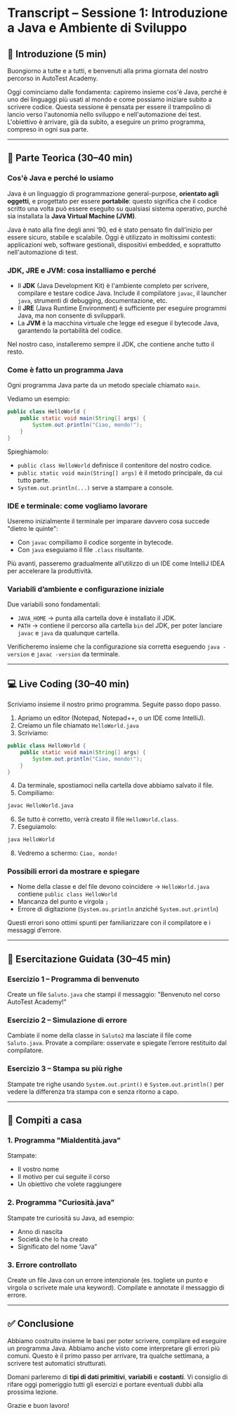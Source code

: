 # Transcript – Sessione 1: Introduzione a Java e Ambiente di Sviluppo

## 📍 Introduzione (5 min)

Buongiorno a tutte e a tutti, e benvenuti alla prima giornata del nostro percorso in AutoTest Academy.

Oggi cominciamo dalle fondamenta: capiremo insieme cos'è Java, perché è uno dei linguaggi più usati al mondo e come possiamo iniziare subito a scrivere codice. Questa sessione è pensata per essere il trampolino di lancio verso l'autonomia nello sviluppo e nell'automazione dei test. L'obiettivo è arrivare, già da subito, a eseguire un primo programma, compreso in ogni sua parte.

---

## 🧠 Parte Teorica (30–40 min)

### Cos'è Java e perché lo usiamo

Java è un linguaggio di programmazione general-purpose, **orientato agli oggetti**, e progettato per essere **portabile**: questo significa che il codice scritto una volta può essere eseguito su qualsiasi sistema operativo, purché sia installata la **Java Virtual Machine (JVM)**.

Java è nato alla fine degli anni ’90, ed è stato pensato fin dall'inizio per essere sicuro, stabile e scalabile. Oggi è utilizzato in moltissimi contesti: applicazioni web, software gestionali, dispositivi embedded, e soprattutto nell'automazione di test.

### JDK, JRE e JVM: cosa installiamo e perché

* Il **JDK** (Java Development Kit) è l'ambiente completo per scrivere, compilare e testare codice Java. Include il compilatore `javac`, il launcher `java`, strumenti di debugging, documentazione, etc.
* Il **JRE** (Java Runtime Environment) è sufficiente per eseguire programmi Java, ma non consente di svilupparli.
* La **JVM** è la macchina virtuale che legge ed esegue il bytecode Java, garantendo la portabilità del codice.

Nel nostro caso, installeremo sempre il JDK, che contiene anche tutto il resto.

### Come è fatto un programma Java

Ogni programma Java parte da un metodo speciale chiamato `main`.

Vediamo un esempio:

```java
public class HelloWorld {
    public static void main(String[] args) {
        System.out.println("Ciao, mondo!");
    }
}
```

Spieghiamolo:

* `public class HelloWorld` definisce il contenitore del nostro codice.
* `public static void main(String[] args)` è il metodo principale, da cui tutto parte.
* `System.out.println(...)` serve a stampare a console.

### IDE e terminale: come vogliamo lavorare

Useremo inizialmente il terminale per imparare davvero cosa succede "dietro le quinte":

* Con `javac` compiliamo il codice sorgente in bytecode.
* Con `java` eseguiamo il file `.class` risultante.

Più avanti, passeremo gradualmente all’utilizzo di un IDE come IntelliJ IDEA per accelerare la produttività.

### Variabili d’ambiente e configurazione iniziale

Due variabili sono fondamentali:

* `JAVA_HOME` → punta alla cartella dove è installato il JDK.
* `PATH` → contiene il percorso alla cartella `bin` del JDK, per poter lanciare `javac` e `java` da qualunque cartella.

Verificheremo insieme che la configurazione sia corretta eseguendo `java -version` e `javac -version` da terminale.

---

## 💻 Live Coding (30–40 min)

Scriviamo insieme il nostro primo programma. Seguite passo dopo passo.

1. Apriamo un editor (Notepad, Notepad++, o un IDE come IntelliJ).
2. Creiamo un file chiamato `HelloWorld.java`
3. Scriviamo:

```java
public class HelloWorld {
    public static void main(String[] args) {
        System.out.println("Ciao, mondo!");
    }
}
```

4. Da terminale, spostiamoci nella cartella dove abbiamo salvato il file.
5. Compiliamo:

```bash
javac HelloWorld.java
```

6. Se tutto è corretto, verrà creato il file `HelloWorld.class`.
7. Eseguiamolo:

```bash
java HelloWorld
```

8. Vedremo a schermo: `Ciao, mondo!`

### Possibili errori da mostrare e spiegare

* Nome della classe e del file devono coincidere → `HelloWorld.java` contiene `public class HelloWorld`
* Mancanza del punto e virgola `;`
* Errore di digitazione (`System.ou.println` anziché `System.out.println`)

Questi errori sono ottimi spunti per familiarizzare con il compilatore e i messaggi d’errore.

---

## 🧪 Esercitazione Guidata (30–45 min)

### Esercizio 1 – Programma di benvenuto

Create un file `Saluto.java` che stampi il messaggio:
"Benvenuto nel corso AutoTest Academy!"

### Esercizio 2 – Simulazione di errore

Cambiate il nome della classe in `Saluto2` ma lasciate il file come `Saluto.java`. Provate a compilare: osservate e spiegate l’errore restituito dal compilatore.

### Esercizio 3 – Stampa su più righe

Stampate tre righe usando `System.out.print()` e `System.out.println()` per vedere la differenza tra stampa con e senza ritorno a capo.

---

## 📝 Compiti a casa

### 1. Programma "MiaIdentità.java"

Stampate:

* Il vostro nome
* Il motivo per cui seguite il corso
* Un obiettivo che volete raggiungere

### 2. Programma "Curiosità.java"

Stampate tre curiosità su Java, ad esempio:

* Anno di nascita
* Società che lo ha creato
* Significato del nome “Java”

### 3. Errore controllato

Create un file Java con un errore intenzionale (es. togliete un punto e virgola o scrivete male una keyword). Compilate e annotate il messaggio di errore.

---

## ✅ Conclusione

Abbiamo costruito insieme le basi per poter scrivere, compilare ed eseguire un programma Java. Abbiamo anche visto come interpretare gli errori più comuni. Questo è il primo passo per arrivare, tra qualche settimana, a scrivere test automatici strutturati.

Domani parleremo di **tipi di dati primitivi**, **variabili** e **costanti**. Vi consiglio di rifare oggi pomeriggio tutti gli esercizi e portare eventuali dubbi alla prossima lezione.

Grazie e buon lavoro!
